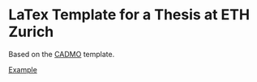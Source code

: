 # LaTex Template for a Thesis at ETH Zurich 

Based on the [CADMO](https://www.cadmo.ethz.ch/education/thesis/template.html) template.

[Example](https://gitlab.com/ArquintL/eth-cadmo-thesis/-/jobs/artifacts/master/file/thesis.pdf?job=compile_pdf)
